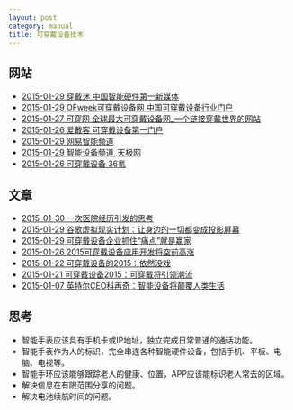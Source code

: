```yaml
---
layout: post
category: manual
title: 可穿戴设备技术
---
```


## 网站 ##

- [2015-01-29 穿戴迷 中国智能硬件第一新媒体](http://www.xchuandai.com/)
- [2015-01-29 OFweek可穿戴设备网 中国可穿戴设备行业门户](http://wearable.ofweek.com/)
- [2015-01-27 可穿网 全球最大可穿戴设备网_一个链接穿戴世界的网站](http://www.51wearable.com/)
- [2015-01-26 爱戴客 可穿戴设备第一门户](http://www.ideek.cn/)
- [2015-01-29 网易智能频道](http://digi.163.com/smart/)
- [2015-01-29 智能设备频道_天极网](http://wearable.yesky.com/)
- [2015-01-26 可穿戴设备 36氪](http://www.36kr.com/tag/%E5%8F%AF%E7%A9%BF%E6%88%B4%E8%AE%BE%E5%A4%87)

## 文章 ##

- [2015-01-30 一次医院经历引发的思考](http://www.html-js.com/article/Reflections-on-the-concept-of-product-of-medical-industry)
- [2015-01-29 谷歌虚拟现实计划：让身边的一切都变成投影屏幕](http://www.xchuandai.com/wearable-devices-news-google-vr-screen.html)
- [2015-01-29 可穿戴设备企业抓住“痛点”就是赢家](http://wearable.ofweek.com/2015-01/ART-8120-5005-28928834.html)
- [2015-01-26 2015可穿戴设备应用开发将空前高涨](http://www.ideek.cn/info/detail/1214)
- [2015-01-22 可穿戴设备的2015：依然没戏](http://yangmiao.baijia.baidu.com/article/43440)
- [2015-01-21 可穿戴设备2015：可穿戴将引领潮流](http://news.mydrivers.com/1/374/374750.htm)
- [2015-01-07 英特尔CEO科再奇：智能设备将颠覆人类生活](http://www.51wearable.com/show-94-3292.html)

## 思考 ##

- 智能手表应该具有手机卡或IP地址，独立完成日常普通的通话功能。
- 智能手表作为人的标识，完全串连各种智能硬件设备，包括手机、平板、电脑、电视等。
- 智能手环应该能够跟踪老人的健康、位置，APP应该能标识老人常去的区域。
- 解决信息在有限范围分享的问题。
- 解决电池续航时间的问题。